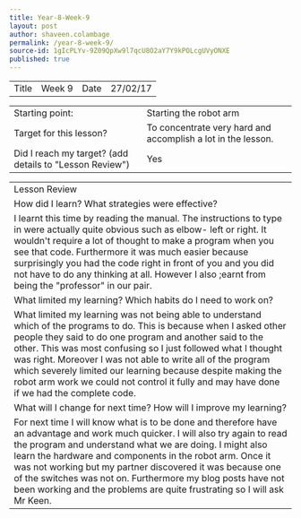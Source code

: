 ```yaml
---
title: Year-8-Week-9
layout: post
author: shaveen.colambage
permalink: /year-8-week-9/
source-id: 1gIcPLYv-9Z09QpXw9l7qcU8O2aY7Y9kPOLcgUVyONXE
published: true
---
```

<table>
  <tr>
    <td>Title</td>
    <td>Week 9</td>
    <td>Date</td>
    <td>27/02/17</td>
  </tr>
</table>


<table>
  <tr>
    <td>Starting point:</td>
    <td>Starting the robot arm</td>
  </tr>
  <tr>
    <td>Target for this lesson?</td>
    <td>To concentrate very hard and accomplish a lot in the lesson.</td>
  </tr>
  <tr>
    <td>Did I reach my target? 
(add details to "Lesson Review")</td>
    <td> Yes</td>
  </tr>
</table>


<table>
  <tr>
    <td>Lesson Review</td>
  </tr>
  <tr>
    <td>How did I learn? What strategies were effective? </td>
  </tr>
  <tr>
    <td>I learnt this time by reading the manual. The instructions to type in were actually quite obvious such as elbow- left or right. It wouldn't require a lot of thought to make a program when you see that code. Furthermore it was much easier because surprisingly you had the code right in front of you and you did not have to do any thinking at all. However I also ;earnt from being the "professor" in our pair.</td>
  </tr>
  <tr>
    <td>What limited my learning? Which habits do I need to work on? </td>
  </tr>
  <tr>
    <td>What limited my learning was not being able to understand which of the programs to do. This is because when I asked other people they said to do one program and another said to the other. This was most confusing so I just followed what I thought was right. Moreover I was not able to write all of the program which severely limited our learning because despite making the robot arm work we could not control it fully and may have done if we had the complete code.</td>
  </tr>
  <tr>
    <td>What will I change for next time? How will I improve my learning?</td>
  </tr>
  <tr>
    <td>For next time I will know what is to be done and therefore have an advantage and work much quicker. I will also try again to read the program and understand what we are doing. I might also learn the hardware and components in the robot arm. Once it was not working but my partner discovered it was because one of the switches was not on. Furthermore my blog posts have not been working and the problems are quite frustrating so I will ask Mr Keen.</td>
  </tr>
</table>


